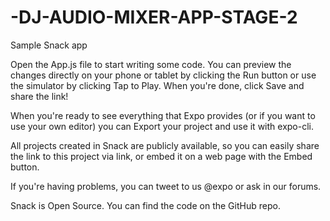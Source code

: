 # -DJ-AUDIO-MIXER-APP-STAGE-2
Sample Snack app


Open the App.js file to start writing some code. You can preview the changes directly on your phone or tablet by clicking the Run button or use the simulator by clicking Tap to Play. When you're done, click Save and share the link!

When you're ready to see everything that Expo provides (or if you want to use your own editor) you can Export your project and use it with expo-cli.

All projects created in Snack are publicly available, so you can easily share the link to this project via link, or embed it on a web page with the Embed button.

If you're having problems, you can tweet to us @expo or ask in our forums.

Snack is Open Source. You can find the code on the GitHub repo.
